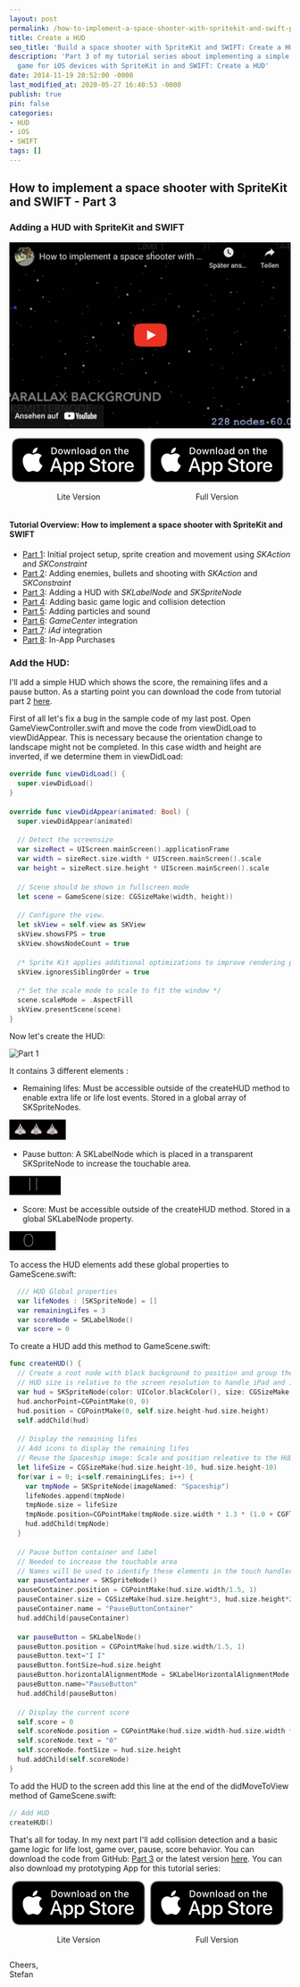```yaml
---
layout: post
permalink: /how-to-implement-a-space-shooter-with-spritekit-and-swift-part-3-create-a-hud/
title: Create a HUD
seo_title: 'Build a space shooter with SpriteKit and SWIFT: Create a HUD'
description: 'Part 3 of my tutorial series about implementing a simple space shooter
  game for iOS devices with SpriteKit in and SWIFT: Create a HUD'
date: 2014-11-19 20:52:00 -0000
last_modified_at: 2020-05-27 16:40:53 -0000
publish: true
pin: false
categories:
- HUD
- iOS
- SWIFT
tags: []
---
```

## How to implement a space shooter with SpriteKit and SWIFT - Part 3
### Adding a HUD with SpriteKit and SWIFT

[![Video](/assets/Videos/8d8MH_gXt84.png)](https://youtu.be/8d8MH_gXt84)

<div style="display: flex; justify-content: space-around; align-items: center;">
  <div style="text-align: center;">
    <a href="https://apps.apple.com/app/just-a-small-spaceshooter-lite/id949662362">
      <img src="/assets/Download.svg" alt="Download">
    </a>
    <p>Lite Version</p>
  </div>
  <div style="text-align: center;">
    <a href="https://apps.apple.com/app/just-a-small-spaceshooter/id1449062544">
      <img src="/assets/Download.svg" alt="Download" >
    </a>
    <p>Full Version</p>
  </div>
  <div></div>
</div>

#### Tutorial Overview: How to implement a space shooter with SpriteKit and SWIFT

* [Part 1](/how-to-implement-a-space-shooter-with-spritekit-and-swift-part-1): Initial project setup, sprite creation and movement using _SKAction_ and _SKConstraint_
* [Part 2](/how-to-implement-a-space-shooter-with-spritekit-and-swift-part-2): Adding enemies, bullets and shooting with _SKAction_ and _SKConstraint_
* [Part 3](/how-to-implement-a-space-shooter-with-spritekit-and-swift-part-3-create-a-hud): Adding a HUD with _SKLabelNode_ and _SKSpriteNode_
* [Part 4](/how-to-implement-a-space-shooter-with-spritekit-and-swift-part-4-collision-detection): Adding basic game logic and collision detection
* [Part 5](/how-to-implement-a-space-shooter-with-spritekit-and-swift-part-5-particles-and-sound): Adding particles and sound
* [Part 6](/how-to-implement-a-space-shooter-with-spritekit-and-swift-part-6-game-center-integration): _GameCenter_ integration
* [Part 7](/how-to-implement-a-space-shooter-with-spritekit-and-swift-part-7-iad-integration): _iAd_ integration
* [Part 8](/how-to-implement-in-app-purchase-for-your-ios-app-in-swift): In-App Purchases

### Add the HUD:

I'll add a simple HUD which shows the score, the remaining lifes and a pause button. As a starting point you can download the code from tutorial part 2 [here](https://github.com/stfnjstn/MySecondGame/releases/tag/v0.2). 

First of all let's fix a bug in the sample code of my last post. Open GameViewController.swift and move the code from viewDidLoad to viewDidAppear. This is necessary because the orientation change to landscape might not be completed. In this case width and height are inverted, if we determine them in viewDidLoad:

```swift
override func viewDidLoad() {
  super.viewDidLoad()
}

override func viewDidAppear(animated: Bool) {
  super.viewDidAppear(animated)

  // Detect the screensize
  var sizeRect = UIScreen.mainScreen().applicationFrame
  var width = sizeRect.size.width * UIScreen.mainScreen().scale
  var height = sizeRect.size.height * UIScreen.mainScreen().scale

  // Scene should be shown in fullscreen mode
  let scene = GameScene(size: CGSizeMake(width, height))

  // Configure the view.
  let skView = self.view as SKView
  skView.showsFPS = true
  skView.showsNodeCount = true

  /* Sprite Kit applies additional optimizations to improve rendering performance */
  skView.ignoresSiblingOrder = true
  
  /* Set the scale mode to scale to fit the window */
  scene.scaleMode = .AspectFill
  skView.presentScene(scene)
}
```

Now let's create the HUD: 

![Part 1](/assets/2014/11/3-1.png)

It contains 3 different elements :

  * Remaining lifes: Must be accessible outside of the createHUD method to enable extra life or life lost events. Stored in a global array of SKSpriteNodes. 


![Part 2](/assets/2014/11/3-2-1.jpg)

  * Pause button: A SKLabelNode which is placed in a transparent SKSpriteNode to increase the touchable area.


![Part 3](/assets/2014/11/3-3.png)

  * Score: Must be accessible outside of the createHUD method. Stored in a global SKLabelNode property.


![Part 4](/assets/2014/11/3-4.png)

To access the HUD elements add these global properties to GameScene.swift:

```swift
  /// HUD Global properties
  var lifeNodes : [SKSpriteNode] = []
  var remainingLifes = 3
  var scoreNode = SKLabelNode()
  var score = 0
```

To create a HUD add this method to GameScene.swift:

```swift
func createHUD() {
  // Create a root node with black background to position and group the HUD elemets
  // HUD size is relative to the screen resolution to handle iPad and iPhone screens
  var hud = SKSpriteNode(color: UIColor.blackColor(), size: CGSizeMake(self.size.width, self.size.height*0.05))
  hud.anchorPoint=CGPointMake(0, 0)
  hud.position = CGPointMake(0, self.size.height-hud.size.height)
  self.addChild(hud)

  // Display the remaining lifes
  // Add icons to display the remaining lifes
  // Reuse the Spaceship image: Scale and position releative to the HUD size
  let lifeSize = CGSizeMake(hud.size.height-10, hud.size.height-10)
  for(var i = 0; i<self.remainingLifes; i++) {
    var tmpNode = SKSpriteNode(imageNamed: "Spaceship")
    lifeNodes.append(tmpNode)
    tmpNode.size = lifeSize
    tmpNode.position=CGPointMake(tmpNode.size.width * 1.3 * (1.0 + CGFloat(i)), (hud.size.height-5)/2)
    hud.addChild(tmpNode)
  }

  // Pause button container and label
  // Needed to increase the touchable area
  // Names will be used to identify these elements in the touch handler
  var pauseContainer = SKSpriteNode()
  pauseContainer.position = CGPointMake(hud.size.width/1.5, 1)
  pauseContainer.size = CGSizeMake(hud.size.height*3, hud.size.height*2)
  pauseContainer.name = "PauseButtonContainer"
  hud.addChild(pauseContainer)

  var pauseButton = SKLabelNode()
  pauseButton.position = CGPointMake(hud.size.width/1.5, 1)
  pauseButton.text="I I"
  pauseButton.fontSize=hud.size.height
  pauseButton.horizontalAlignmentMode = SKLabelHorizontalAlignmentMode.Center
  pauseButton.name="PauseButton"
  hud.addChild(pauseButton)

  // Display the current score
  self.score = 0
  self.scoreNode.position = CGPointMake(hud.size.width-hud.size.width * 0.1, 1)
  self.scoreNode.text = "0"
  self.scoreNode.fontSize = hud.size.height
  hud.addChild(self.scoreNode)
}
```

To add the HUD to the screen add this line at the end of the didMoveToView method of GameScene.swift: 

```swift
// Add HUD
createHUD()
```

That's all for today. In my next part I'll add collision detection and a basic game logic for life lost, game over, pause, score behavior.
You can download the code from GitHub: [Part 3](https://github.com/stfnjstn/MySecondGame/releases/tag/v0.3) or the latest version [here](https://github.com/stfnjstn/MySecondGame/tree/master).
You can also download my prototyping App for this tutorial series:

<div style="display: flex; justify-content: space-around; align-items: center;">
  <div style="text-align: center;">
    <a href="https://apps.apple.com/app/just-a-small-spaceshooter-lite/id949662362">
      <img src="/assets/Download.svg" alt="Download">
    </a>
    <p>Lite Version</p>
  </div>
  <div style="text-align: center;">
    <a href="https://apps.apple.com/app/just-a-small-spaceshooter/id1449062544">
      <img src="/assets/Download.svg" alt="Download" >
    </a>
    <p>Full Version</p>
  </div>
  <div></div>
</div>

Cheers,   
Stefan
